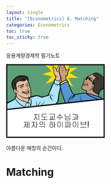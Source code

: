 ```yaml
---
layout: single
title: "[Econometrics] 6. Matching"
categories: Econometrics
toc: true
toc_sticky: true
---
```


응용계량경제학 필기노트



![image-20220518180041431](../../assets/images/2022-04-25-econometrics_6/image-20220518180041431.png)

아름다운 매칭의 순간이다.




# Matching

